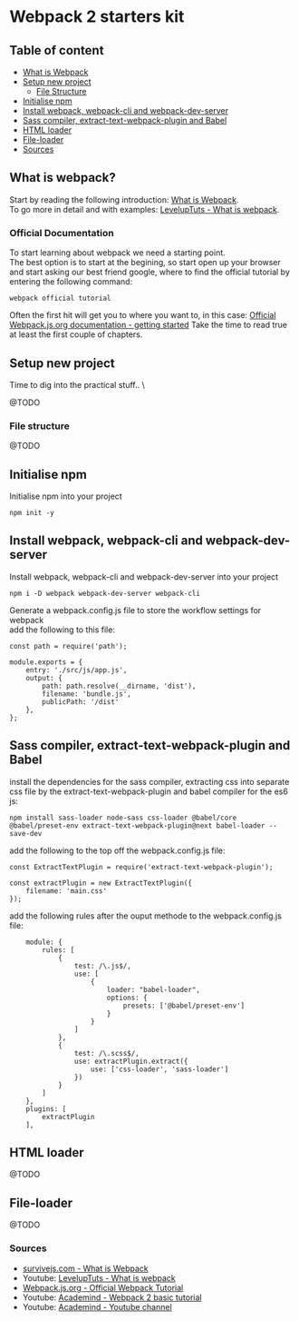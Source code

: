 # Webpack 2 starters kit

## Table of content
 * [What is Webpack](#What-is-webpack?)
 * [Setup new project](#Setup-new-project)
    - [File Structure](#File-structure)
 * [Initialise npm](#Initialise-npm)
 * [Install webpack, webpack-cli and webpack-dev-server](#Install-webpack-webpack-cli-and-webpack-dev-server)
 * [Sass compiler, extract-text-webpack-plugin and Babel](#Sass-compiler-extract-text-webpack-plugin-and-Babel)
 * [HTML loader](#HTML-loader)
 * [File-loader](#File-loader)
 * [Sources](#Sources)

## What is webpack?
Start by reading the following introduction: [What is Webpack](https://survivejs.com/webpack/what-is-webpack/). \
To go more in detail and with examples: [LevelupTuts - What is webpack](https://www.youtube.com/watch?v=nfmvexyoHXE).

### Official Documentation
To start learning about webpack we need a starting point. \
The best option is to start at the begining, so start open up your browser and start asking our best friend google, where to find the official tutorial by entering the following command:
```
webpack official tutorial
```
Often the first hit will get you to where you want to, in this case: [Official Webpack.js.org documentation - getting started](https://webpack.js.org/guides/getting-started/)
Take the time to read true at least the first couple of chapters.

## Setup new project
Time to dig into the practical stuff.. \

@TODO

### File structure
@TODO

## Initialise npm

Initialise npm into your project
```
npm init -y
```

## Install webpack, webpack-cli and webpack-dev-server
Install webpack, webpack-cli and webpack-dev-server into your project
```
npm i -D webpack webpack-dev-server webpack-cli
```

Generate a webpack.config.js file to store the workflow settings for webpack \
add the following to this file:
```ecmascript 6
const path = require('path');

module.exports = {
    entry: './src/js/app.js',
    output: {
        path: path.resolve(__dirname, 'dist'),
        filename: 'bundle.js',
        publicPath: '/dist'
    },
};
```

## Sass compiler, extract-text-webpack-plugin and Babel
install the dependencies for the sass compiler, extracting css into separate css file by the extract-text-webpack-plugin and babel compiler for the es6 js:
```
npm install sass-loader node-sass css-loader @babel/core @babel/preset-env extract-text-webpack-plugin@next babel-loader --save-dev
```
add the following to the top off the webpack.config.js file:
```ecmascript 6
const ExtractTextPlugin = require('extract-text-webpack-plugin');

const extractPlugin = new ExtractTextPlugin({
    filename: 'main.css'
});
```

add the following rules after the ouput methode to the webpack.config.js file:
```ecmascript 6
    module: {
        rules: [
            {
                test: /\.js$/,
                use: [
                    {
                        loader: "babel-loader",
                        options: {
                            presets: ['@babel/preset-env']
                        }
                    }
                ]
            },
            {
                test: /\.scss$/,
                use: extractPlugin.extract({
                    use: ['css-loader', 'sass-loader']
                })
            }
        ]
    },
    plugins: [
        extractPlugin
    ],
```

## HTML loader
@TODO
## File-loader
@TODO

### Sources
 - [survivejs.com - What is Webpack](https://survivejs.com/webpack/what-is-webpack/)
 - Youtube: [LevelupTuts - What is webpack](https://www.youtube.com/watch?v=nfmvexyoHXE)
 - [Webpack.js.org - Official Webpack Tutorial](https://webpack.js.org/guides/getting-started/)
 - Youtube: [Academind - Webpack 2 basic tutorial](https://www.youtube.com/watch?v=GU-2T7k9NfI&list=PL55RiY5tL51rcCnrOrZixuOsZhAHHy6os)
 - Youtube: [Academind - Youtube channel](https://www.youtube.com/channel/UCSJbGtTlrDami-tDGPUV9-w/playlists)